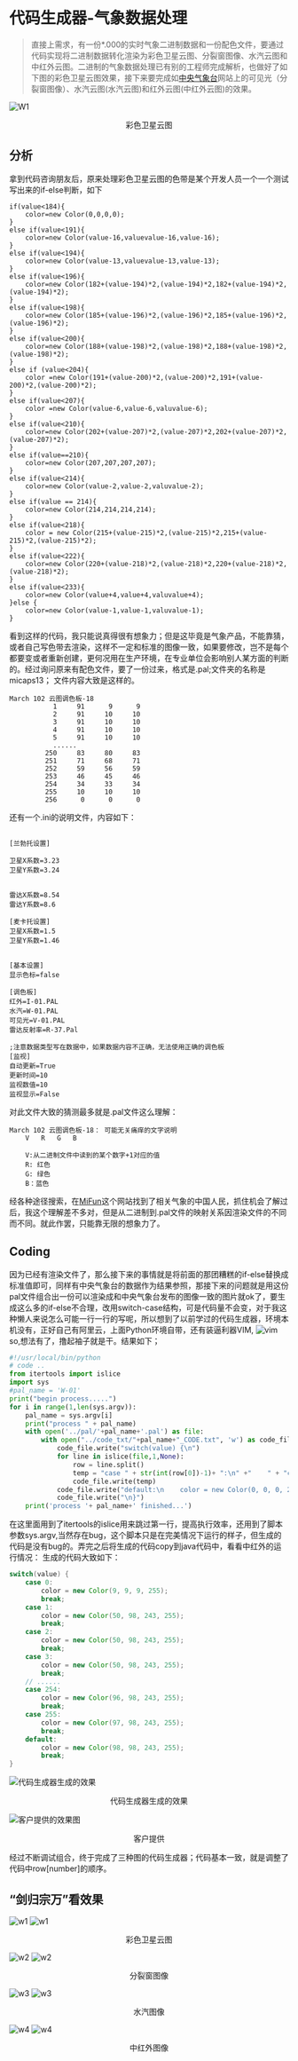 # 代码生成器-气象数据处理
> 直接上需求，有一份*.000的实时气象二进制数据和一份配色文件，要通过代码实现将二进制数据转化渲染为彩色卫星云图、分裂窗图像、水汽云图和中红外云图。二进制的气象数据处理已有别的工程师完成解析，也做好了如下图的彩色卫星云图效果，接下来要完成如[中央气象台](http://www.nmc.cn/publish/satellite/fy2evisible.html)网站上的可见光（分裂窗图像）、水汽云图(水汽云图)和红外云图(中红外云图)的效果。

![W1](./img/w1.png)
<center>彩色卫星云图</center>


## 分析
拿到代码咨询朋友后，原来处理彩色卫星云图的色带是某个开发人员一个一个测试写出来的if-else判断，如下
```JS
if(value<184){
	color=new Color(0,0,0,0);
}
else if(value<191){
	color=new Color(value-16,valuevalue-16,value-16);
}
else if(value<194){
	color=new Color(value-13,valuevalue-13,value-13);
}
else if(value<196){
	color=new Color(182+(value-194)*2,(value-194)*2,182+(value-194)*2,(value-194)*2);
}
else if(value<198){
	color=new Color(185+(value-196)*2,(value-196)*2,185+(value-196)*2,(value-196)*2);
}
else if(value<200){
	color=new Color(188+(value-198)*2,(value-198)*2,188+(value-198)*2,(value-198)*2);
}
else if (value<204){
	color =new Color(191+(value-200)*2,(value-200)*2,191+(value-200)*2,(value-200)*2);
}
else if(value<207){
	color =new Color(value-6,value-6,valuvalue-6);
}
else if(value<210){
	color=new Color(202+(value-207)*2,(value-207)*2,202+(value-207)*2,(value-207)*2);
}
else if(value==210){
	color=new Color(207,207,207,207);
}
else if(value<214){
	color=new Color(value-2,value-2,valuvalue-2);
}
else if(value == 214){
	color=new Color(214,214,214,214);
}
else if(value<218){
	color = new Color(215+(value-215)*2,(value-215)*2,215+(value-215)*2,(value-215)*2);
}
else if(value<222){
	color=new Color(220+(value-218)*2,(value-218)*2,220+(value-218)*2,(value-218)*2);
}
else if(value<233){
	color=new Color(value+4,value+4,valuvalue+4);
}else {
	color=new Color(value-1,value-1,valuvalue-1);
}
```
看到这样的代码，我只能说真得很有想象力；但是这毕竟是气象产品，不能靠猜，或者自己写色带去渲染，这样不一定和标准的图像一致，如果要修改，岂不是每个都要变或者重新创建，更何况用在生产环境，在专业单位会影响别人某方面的判断的。经过询问原来有配色文件，要了一份过来，格式是.pal;文件夹的名称是micaps13；
文件内容大致是这样的。
```
March 102 云图调色板-18
           1     91      9      9
           2     91     10     10
           3     91     10     10
           4     91     10     10
           5     91     10     10
           ......
         250     83     80     83
         251     71     68     71
         252     59     56     59
         253     46     45     46
         254     34     33     34
         255     10     10     10
         256      0      0      0
```
还有一个.ini的说明文件，内容如下：
```

[兰勃托设置]

卫星X系数=3.23
卫星Y系数=3.24


雷达X系数=8.54
雷达Y系数=8.6

[麦卡托设置]
卫星X系数=1.5
卫星Y系数=1.46


[基本设置]
显示色标=false

[调色板]
红外=I-01.PAL
水汽=W-01.PAL
可见光=V-01.PAL
雷达反射率=R-37.Pal

;注意数据类型写在数据中，如果数据内容不正确，无法使用正确的调色板
[监视]
自动更新=True
更新时间=10
监视数值=10
监视显示=False

```
对此文件大致的猜测最多就是.pal文件这么理解：
```
March 102 云图调色板-18： 可能无关痛痒的文字说明
    V   R   G   B

    V:从二进制文件中读到的某个数字+1对应的值
    R: 红色
    G: 绿色
    B：蓝色
```
经各种途径搜索，在[MiFun](http://www.micaps.cn/MiFun/main)这个网站找到了相关气象的中国人民，抓住机会了解过后，我这个理解差不多对，但是从二进制到.pal文件的映射关系因渲染文件的不同而不同。就此作罢，只能靠无限的想象力了。
## Coding
因为已经有渲染文件了，那么接下来的事情就是将前面的那团糟糕的if-else替换成标准值即可，同样有中央气象台的数据作为结果参照，那接下来的问题就是用这份pal文件组合出一份可以渲染成和中央气象台发布的图像一致的图片就ok了，要生成这么多的if-else不合理，改用switch-case结构，可是代码量不会变，对于我这种懒人来说怎么可能一行一行的写呢，所以想到了以前学过的代码生成器，环境本机没有，正好自己有阿里云，上面Python环境自带，还有装逼利器VIM,
![vim](./img/vim.png)
so,想法有了，撸起袖子就是干。结果如下；
```Python
#!/usr/local/bin/python
# code ..
from itertools import islice
import sys
#pal_name = 'W-01'
print("begin process.....")
for i in range(1,len(sys.argv)):
    pal_name = sys.argv[i]
    print("process " + pal_name)
    with open('../pal/'+pal_name+'.pal') as file:
        with open("../code_txt/"+pal_name+"_CODE.txt", 'w') as code_file:
            code_file.write("switch(value) {\n")
            for line in islice(file,1,None):
                row = line.split()
                temp = "case " + str(int(row[0])-1)+ ":\n" +"    " + "color = new Color("+ row[3]+", "+ row[2]+ ", " +row[1]+ ", 255"  +");\n" + "    break;\n"
                code_file.write(temp)
            code_file.write("default:\n    color = new Color(0, 0, 0, 255);\n break;")
            code_file.write("\n}")
    print('process '+ pal_name+' finished...')

```
在这里面用到了itertools的islice用来跳过第一行，提高执行效率，还用到了脚本参数sys.argv,当然存在bug，这个脚本只是在完美情况下运行的样子，但生成的代码是没有bug的。弄完之后将生成的代码copy到java代码中，看看中红外的运行情况：
生成的代码大致如下：
```java
switch(value) {
	case 0:
	    color = new Color(9, 9, 9, 255);
	    break;
	case 1:
	    color = new Color(50, 98, 243, 255);
	    break;
	case 2:
	    color = new Color(50, 98, 243, 255);
	    break;
	case 3:
	    color = new Color(50, 98, 243, 255);
	    break;
	// ......
	case 254:
		color = new Color(96, 98, 243, 255);
	    break;
	case 255:
		color = new Color(97, 98, 243, 255);
	    break;
	default:
	    color = new Color(98, 98, 243, 255);
	    break;
}

```
![代码生成器生成的效果](./img/w2.png)
<center>代码生成器生成的效果</center>

![客户提供的效果图](./img/W2201709291600.png)
<center>客户提供</center>

经过不断调试组合，终于完成了三种图的代码生成器；代码基本一致，就是调整了代码中row[number]的顺序。
## “剑归宗万”看效果
![w1](./img/w1.png)
![w1](./img/w1-cctv.jpg)
<center>彩色卫星云图</center>

![w2](./img/w2.png)
![w2](./img/W2201709291600.png)
<center>分裂窗图像</center>

![w3](./img/W3201710170800.png)
![w3](./img/w3-cctv.jpg)
<center>水汽图像</center>

![w4](./img/W4201710170800.png)
![w4](./img/w4-cctv.BMP)
<center>中红外图像</center>